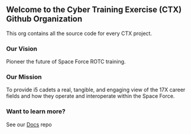 ## Welcome to the Cyber Training Exercise (CTX) Github Organization

This org contains all the source code for every CTX project.

### Our Vision

Pioneer the future of Space Force ROTC training.
### Our Mission

To provide i5 cadets a real, tangible, and engaging view of the 17X career fields and how they operate and interoperate within the Space Force.

### Want to learn more?

See our [Docs](https://github.com/CyberTrainingExercise/Docs/blob/master/readme.md) repo
